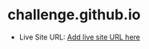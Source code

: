 # challenge.github.io
- Live Site URL: [Add live site URL here](https://willykoun/challenge.github.io)
